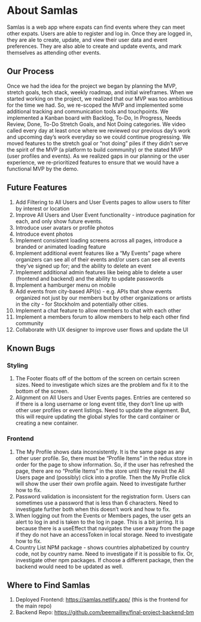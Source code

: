 # About Samlas
Samlas is a web app where expats can find events where they can meet other expats. Users are able to register and log in. Once they are logged in, they are ale to create, update, and view their user data and event preferences. They are also able to create and update events, and mark themselves as attending other events. 

## Our Process
Once we had the idea for the project we began by planning the MVP, stretch goals, tech stack, weekly roadmap, and initial wireframes. When we started working on the project, we realized that our MVP was too ambitious for the time we had. So, we re-scoped the MVP and implemented some additional tracking and communication tools and touchpoints. We implemented a Kanban board with Backlog, To-Do, In Progress, Needs Review, Done, To-Do Stretch Goals, and Not Doing categories. We video called every day at least once where we reviewed our previous day’s work and upcoming day’s work everyday so we could continue progressing. We moved features to the stretch goal or “not doing” piles if they didn’t serve the spirit of the MVP (a platform to build community) or the stated MVP (user profiles and events). As we realized gaps in our planning or the user experience, we re-prioritized features to ensure that we would have a functional MVP by the demo. 
    
## Future Features
1. Add Filtering to All Users and User Events pages to allow users to filter by interest or location
1. Improve All Users and User Event functionality - introduce pagination for each, and only show future events. 
1. Introduce user avatars or profile photos
1. Introduce event photos
1. Implement consistent loading screens across all pages, introduce a branded or animated loading feature
1. Implement additional event features like a “My Events” page where organizers can see all of their events and/or users can see all events they’ve signed up for; and the ability to delete an event
1. Implement additional admin features like being able to delete a user (frontend and backend) and the ability to update passwords
1. Implement a hamburger menu on mobile
1. Add events from city-based API(s) - e.g. APIs that show events organized not just by our members but by other organizations or artists in the city - for Stockholm and potentially other cities.
1. Implement a chat feature to allow members to chat with each other
1. Implement a members forum to allow members to help each other find community
1. Collaborate with UX designer to improve user flows and update the UI

## Known Bugs
### Styling
1. The Footer floats off of the bottom of the screen on certain screen sizes. Need to investigate which sizes are the problem and fix it to the bottom of the screen.
1. Alignment on All Users and User Events pages. Entries are centered so if there is a long username or long event title, they don’t line up with other user profiles or event listings. Need to update the alignment. But, this will require updating the global styles for the card container or creating a new container. 
### Frontend
1. The My Profile shows data inconsistently. It is the same page as any other user profile. So, there must be “Profile Items” in the redux store in order for the page to show information. So, if the user has refreshed the page, there are no “Profile Items” in the store until they revisit the All Users page and (possibly) click into a profile. Then the My Profile click will show the user their own profile again. Need to investigate further how to fix.
1. Password validation is inconsistent for the registration form. Users can sometimes use a password that is less than 6 characters. Need to investigate further both when this doesn’t work and how to fix.
1. When logging out from the Events or Members pages, the user gets an alert to log in and is taken to the log in page. This is a bit jarring. It is because there is a useEffect that navigates the user away from the page if they do not have an accessToken in local storage. Need to investigate how to fix.
1. Country List NPM package - shows countries alphabetized by country code, not by country name. Need to investigate if it is possible to fix. Or, investigate other npm packages. If choose a different package, then the backend would need to be updated as well.

## Where to Find Samlas
1. Deployed Frontend: https://samlas.netlify.app/ (this is the frontend for the main repo)
1. Backend Repo: https://github.com/beemailley/final-project-backend-bm
